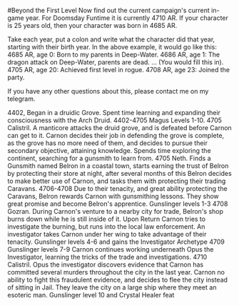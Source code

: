#Beyond the First Level
Now find out the current campaign's current in-game year. For Doomsday Funtime it is currently 4710 AR. If your character is 25 years old, then your character was born in 4685 AR.

Take each year, put a colon and write what the character did that year, starting with their birth year. In the above example, it would go like this: 4685 AR, age 0: Born to my parents in Deep-Water. 4686 AR, age 1: The dragon attack on Deep-Water, parents are dead. ... (You would fill this in). 4705 AR, age 20: Achieved first level in rogue. 4708 AR, age 23: Joined the party.

If you have any other questions about this, please contact me on my telegram.



4402, Began in a druidic Grove. Spent time learning and expanding their consciousness with the Arch Druid. 
4402-4705 Magus Levels 1-10. 
4705 Calistril. A manticore attacks the druid grove, and is defeated before Carnon can get to it. Carnon decides their job in defending the grove is complete, as the grove has no more need of them, and decides to pursue their secondary objective, attaining knowledge. Spends time exploring the continent, searching for a gunsmith to learn from. 
4705 Neth. Finds a Gunsmith named Belron in a coastal town, starts earning the trust of Belron by protecting their store at night, after several months of this Belron decides to make better use of Carnon, and tasks them with protecting their trading Caravans. 
4706-4708 Due to their tenacity, and great ability protecting the Caravans, Belron rewards Carnon with gunsmithing lessons. They show great promise and become Belron's apprentice. Gunslinger levels 1-3
4708 Gozran. During Carnon's venture to a nearby city for trade, Belron's shop burns down while he is still inside of it. Upon Return Carnon tries to investigate the burning, but runs into the local law enforcement. An investigator takes Carnon under her wing to take advantage of their tenacity. Gunslinger levels 4-6 and gains the Investigator Archetype
4709 Gunslinger levels 7-9 Carnon continues working underneath Opus the Investigator, learning the tricks of the trade and investigations. 
4710 Calistril. Opus the investigator discovers evidence that Carnon has committed several murders throughout the city in the last year. Carnon no ability to fight this fraudulent evidence, and decides to flee the city instead of sitting in Jail. They leave the city on a large ship where they meet an esoteric man. Gunslinger level 10 and Crystal Healer feat
